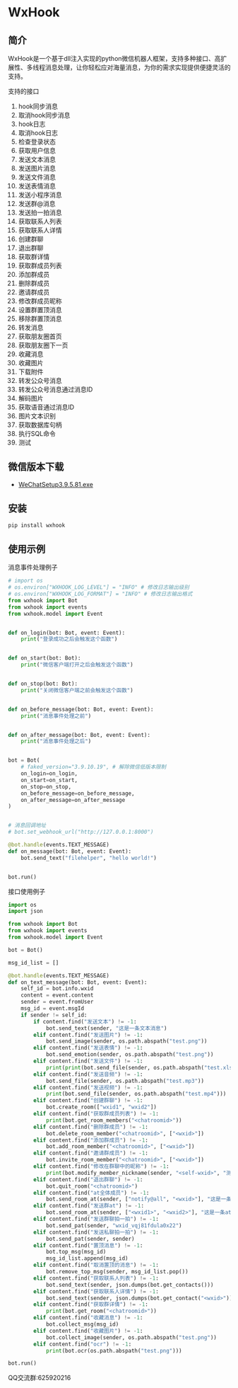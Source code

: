 # WxHook

## 简介

WxHook是一个基于dll注入实现的python微信机器人框架，支持多种接口、高扩展性、多线程消息处理，让你轻松应对海量消息，为你的需求实现提供便捷灵活的支持。

支持的接口
1. hook同步消息
2. 取消hook同步消息
3. hook日志
4. 取消hook日志
5. 检查登录状态
6. 获取用户信息
7. 发送文本消息
8. 发送图片消息
9. 发送文件消息
10. 发送表情消息
11. 发送小程序消息
12. 发送群@消息
13. 发送拍一拍消息
14. 获取联系人列表
15. 获取联系人详情
16. 创建群聊
17. 退出群聊
18. 获取群详情
19. 获取群成员列表
20. 添加群成员
21. 删除群成员
22. 邀请群成员
23. 修改群成员昵称
24. 设置群置顶消息
25. 移除群置顶消息
26. 转发消息
27. 获取朋友圈首页
28. 获取朋友圈下一页
29. 收藏消息
30. 收藏图片
31. 下载附件
32. 转发公众号消息
33. 转发公众号消息通过消息ID
34. 解码图片
35. 获取语音通过消息ID
36. 图片文本识别
37. 获取数据库句柄
38. 执行SQL命令
39. 测试
  
## 微信版本下载
- [WeChatSetup3.9.5.81.exe](https://github.com/tom-snow/wechat-windows-versions/releases/download/v3.9.5.81/WeChatSetup-3.9.5.81.exe)

## 安装

```bash
pip install wxhook
```

## 使用示例

消息事件处理例子
```python
# import os
# os.environ["WXHOOK_LOG_LEVEL"] = "INFO" # 修改日志输出级别
# os.environ["WXHOOK_LOG_FORMAT"] = "INFO" # 修改日志输出格式
from wxhook import Bot
from wxhook import events
from wxhook.model import Event


def on_login(bot: Bot, event: Event):
    print("登录成功之后会触发这个函数")


def on_start(bot: Bot):
    print("微信客户端打开之后会触发这个函数")


def on_stop(bot: Bot):
    print("关闭微信客户端之前会触发这个函数")


def on_before_message(bot: Bot, event: Event):
    print("消息事件处理之前")


def on_after_message(bot: Bot, event: Event):
    print("消息事件处理之后")


bot = Bot(
    # faked_version="3.9.10.19", # 解除微信低版本限制
    on_login=on_login,
    on_start=on_start,
    on_stop=on_stop,
    on_before_message=on_before_message,
    on_after_message=on_after_message
)


# 消息回调地址
# bot.set_webhook_url("http://127.0.0.1:8000")

@bot.handle(events.TEXT_MESSAGE)
def on_message(bot: Bot, event: Event):
    bot.send_text("filehelper", "hello world!")


bot.run()
```

接口使用例子
```python
import os
import json

from wxhook import Bot
from wxhook import events
from wxhook.model import Event

bot = Bot()

msg_id_list = []

@bot.handle(events.TEXT_MESSAGE)
def on_text_message(bot: Bot, event: Event):
    self_id = bot.info.wxid
    content = event.content
    sender = event.fromUser
    msg_id = event.msgId
    if sender != self_id:
        if content.find("发送文本") != -1:
            bot.send_text(sender, "这是一条文本消息")
        elif content.find("发送图片") != -1:
            bot.send_image(sender, os.path.abspath("test.png"))
        elif content.find("发送表情") != -1:
            bot.send_emotion(sender, os.path.abspath("test.png"))
        elif content.find("发送文件") != -1:
            print(print(bot.send_file(sender, os.path.abspath("test.xlsx"))))
        elif content.find("发送音频") != -1:
            bot.send_file(sender, os.path.abspath("test.mp3"))
        elif content.find("发送视频") != -1:
            print(bot.send_file(sender, os.path.abspath("test.mp4")))
        elif content.find("创建群聊") != -1:
            bot.create_room(["wxid1", "wxid2"])
        elif content.find("获取群成员列表") != -1:
            print(bot.get_room_members("<chatroomid>"))
        elif content.find("删除群成员") != -1:
            bot.delete_room_member("<chatroomid>", ["<wxid>"])
        elif content.find("添加群成员") != -1:
            bot.add_room_member("<chatroomid>", ["<wxid>"])
        elif content.find("邀请群成员") != -1:
            bot.invite_room_member("<chatroomid>", ["<wxid>"])
        elif content.find("修改在群聊中的昵称") != -1:
            print(bot.modify_member_nickname(sender, "<self-wxid>", "测试机器人"))
        elif content.find("退出群聊") != -1:
            bot.quit_room("<chatroomid>")
        elif content.find("at全体成员") != -1:
            bot.send_room_at(sender, ["notify@all", "<wxid>"], "这是一条at全体成员的消息")
        elif content.find("发送群at") != -1:
            bot.send_room_at(sender, ["<wxid1>", "<wxid2>"], "这是一条at群成员的消息")
        elif content.find("发送群聊拍一拍") != -1:
            bot.send_pat(sender, "wxid_vqj81fdula0x22")
        elif content.find("发送私聊拍一拍") != -1:
            bot.send_pat(sender, sender)
        elif content.find("置顶消息") != -1:
            bot.top_msg(msg_id)
            msg_id_list.append(msg_id)
        elif content.find("取消置顶的消息") != -1:
            bot.remove_top_msg(sender, msg_id_list.pop())
        elif content.find("获取联系人列表") != -1:
            bot.send_text(sender, json.dumps(bot.get_contacts()))
        elif content.find("获取联系人详情") != -1:
            bot.send_text(sender, json.dumps(bot.get_contact("<wxid>")))
        elif content.find("获取群详情") != -1:
            print(bot.get_room("<chatroomid>"))
        elif content.find("收藏消息") != -1:
            bot.collect_msg(msg_id)
        elif content.find("收藏图片") != -1:
            bot.collect_image(sender, os.path.abspath("test.png"))
        elif content.find("ocr") != -1:
            print(bot.ocr(os.path.abspath("test.png")))

bot.run()
```

QQ交流群:625920216
